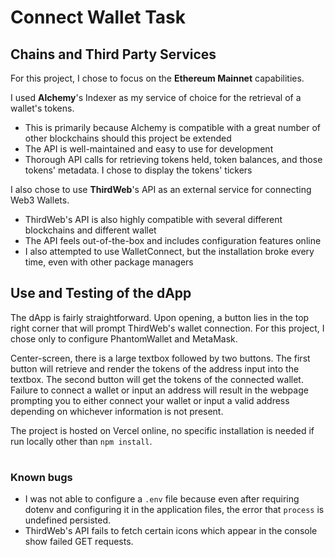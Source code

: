 # Connect Wallet Task

## Chains and Third Party Services

For this project, I chose to focus on the **Ethereum Mainnet** capabilities.

I used **Alchemy**'s Indexer as my service of choice for the retrieval of a wallet's tokens.
 - This is primarily because Alchemy is compatible with a great number of other blockchains should this project be extended
 - The API is well-maintained and easy to use for development
 - Thorough API calls for retrieving tokens held, token balances, and those tokens' metadata. I chose to display the tokens' tickers

I also chose to use **ThirdWeb**'s API as an external service for connecting Web3 Wallets.
  - ThirdWeb's API is also highly compatible with several different blockchains and different wallet
  - The API feels out-of-the-box and includes configuration features online
  - I also attempted to use WalletConnect, but the installation broke every time, even with other package managers

## Use and Testing of the dApp

The dApp is fairly straightforward. Upon opening, a button lies in the top right corner that will prompt ThirdWeb's wallet connection. For this project, I chose only to configure PhantomWallet and MetaMask.

Center-screen, there is a large textbox followed by two buttons. The first button will retrieve and render the tokens of the address input into the textbox. The second button will get the tokens of the connected wallet.
Failure to connect a wallet or input an address will result in the webpage prompting you to either connect your wallet or input a valid address depending on whichever information is not present.

The project is hosted on Vercel online, no specific installation is needed if run locally other than `npm install`.

#

### Known bugs

- I was not able to configure a `.env` file because even after requiring dotenv and configuring it in the application files, the error that `process` is undefined persisted.
- ThirdWeb's API fails to fetch certain icons which appear in the console show failed GET requests.
